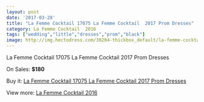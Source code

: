 ```yaml
---
layout: post
date: '2017-03-28'
title: "La Femme Cocktail 17075 La Femme Cocktail  2017 Prom Dresses"
category: La Femme Cocktail  2016
tags: ["wedding","little","dresses","prom","black"]
image: http://img.hectodress.com/30204-thickbox_default/la-femme-cocktail-17075-la-femme-cocktail-2012-prom-dresses.jpg
---
```

La Femme Cocktail 17075 La Femme Cocktail  2017 Prom Dresses

On Sales: **$180**
<a href="https://www.hectodress.com/la-femme-cocktail-2013/13895-la-femme-cocktail-17075-la-femme-cocktail-2012-prom-dresses.html"><amp-img layout="responsive" width="600" height="600" src="//img.hectodress.com/30204-thickbox_default/la-femme-cocktail-17075-la-femme-cocktail-2012-prom-dresses.jpg" alt="La Femme Cocktail 17075 La Femme Cocktail  2017 Prom Dresses 0" /></a>
<a href="https://www.hectodress.com/la-femme-cocktail-2013/13895-la-femme-cocktail-17075-la-femme-cocktail-2012-prom-dresses.html"><amp-img layout="responsive" width="600" height="600" src="//img.hectodress.com/30205-thickbox_default/la-femme-cocktail-17075-la-femme-cocktail-2012-prom-dresses.jpg" alt="La Femme Cocktail 17075 La Femme Cocktail  2017 Prom Dresses 1" /></a>

Buy it: [La Femme Cocktail 17075 La Femme Cocktail  2017 Prom Dresses](https://www.hectodress.com/la-femme-cocktail-2013/13895-la-femme-cocktail-17075-la-femme-cocktail-2012-prom-dresses.html "La Femme Cocktail 17075 La Femme Cocktail  2017 Prom Dresses")

View more: [La Femme Cocktail  2016](https://www.hectodress.com/232-la-femme-cocktail-2013 "La Femme Cocktail  2016")